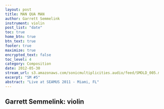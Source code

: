 ```yaml
---
layout: post
title: MAN QUA MAN
author: Garrett Semmelink
instrument: violin
post_list: "date"
toc: true
home_btn: true
btn_text: true
footer: true
maximize: true
encrypted_text: false
toc_level: 4
category: Composition
date: 2012-05-30
stream_url: s3.amazonaws.com/sonicmultiplicities.audio/feed/SMOLD_005.mp3
excerpt: "SM #5"
abstract: "Live at SEAMUS 2011 - Miami, FL"
---
```


## Garrett Semmelink: violin
